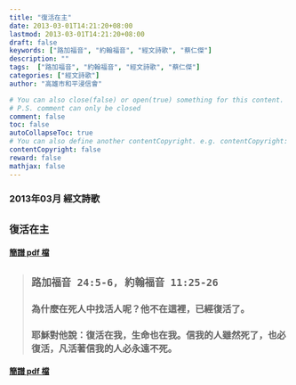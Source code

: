 ```yaml
---
title: "復活在主"
date: 2013-03-01T14:21:20+08:00
lastmod: 2013-03-01T14:21:20+08:00
draft: false
keywords: ["路加福音", "約翰福音", "經文詩歌", "蔡仁傑"]
description: ""
tags:  ["路加福音", "約翰福音", "經文詩歌", "蔡仁傑"]
categories: ["經文詩歌"]
author: "高雄市和平浸信會"

# You can also close(false) or open(true) something for this content.
# P.S. comment can only be closed
comment: false
toc: false
autoCollapseToc: true
# You can also define another contentCopyright. e.g. contentCopyright: "This is another copyright."
contentCopyright: false
reward: false
mathjax: false
---
```


### 2013年03月 經文詩歌

## `復活在主`

#### [簡譜 pdf 檔](/pdf-h/h201303.pdf "復活在主")

> ## `路加福音 24:5-6, 約翰福音 11:25-26`
> 
> ### 為什麼在死人中找活人呢？他不在這裡，已經復活了。
>
> ### 耶穌對他說：復活在我，生命也在我。信我的人雖然死了，也必復活，凡活著信我的人必永遠不死。

#### [簡譜 pdf 檔](/pdf-h/h201303.pdf "復活在主")